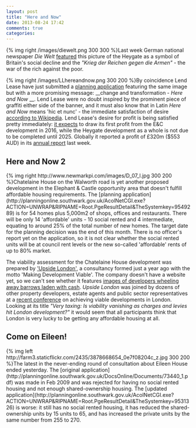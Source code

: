 ```yaml
---
layout: post
title: "Here and Now"
date: 2013-08-24 17:42
comments: true
categories: 
---
```



{% img right /images/diewelt.png 300 300 %}Last week German national newspaper _Die Welt_ [featured](http://www.welt.de/wirtschaft/article119060642/Grossbritannien-auf-dem-Weg-zum-Armenhaus-der-EU.html) this picture of the Heygate as a symbol of Britain's social decline and the _"Krieg der Reichen gegen die Armen"_ - the war of the rich against the poor.


{% img right /images/LLhereandnow.png 300 200 %}By coincidence Lend Lease have just submitted a [planning application](http://planningonline.southwark.gov.uk/AcolNetCGI.exe?ACTION=UNWRAP&RIPNAME=Root.PgeDocs&TheSystemkey=9550740) featuring the same image but with a more promising message: __change and transformation - _Here and Now_ __. Lend Lease were no doubt inspired by the prominent piece of graffiti either side of the banner, and it must also know that in Latin _Here and Now_ means 'hic et nunc' - the immediate satisfaction of desire <a href="http://en.wikipedia.org/wiki/List_of_Latin_phrases_(H)">according to Wikipedia</a>. Lend Lease's desire for profit is being satisfied pretty immediately: [it expects](http://www.london-se1.co.uk/news/view/7047) to draw its first profit from the E&C development in 2016, while the Heygate development as a whole is not due to be completed until 2025. Globally it reported a profit of £320m ($553 AUD) in its [annual report](http://www.asx.com.au/asxpdf/20130823/pdf/42hvw1dsw9q47d.pdf) last week.      



<h2>Here and Now 2</h2>
{% img right http://www.newmarkpi.com/images/D_07_l.jpg 300 200 %}Chatelaine House on the Walworth road is yet another proposed development in the Elephant & Castle opportunity area that doesn't fulfill affordable housing requirements. The [planning application](http://planningonline.southwark.gov.uk/AcolNetCGI.exe?ACTION=UNWRAP&RIPNAME=Root.PgeResultDetail&TheSystemkey=9549289) is for 54 homes plus 5,000m2 of shops, offices and restaurants. There will be only 14 'affordable' units - 10 social rented and 4 intermediate, equating to around 25% of the total number of new homes. The target date for the planning decision was the end of this month. There is no officer's report yet on the application, so it is not clear whether the social rented units will be at council rent levels or the new so-called 'affordable' rents of up to 80% market. 

The viability assessment for the Chatelaine House development was prepared by ['Upside London'](http://www.upsidelondon.com/), a consultancy formed just a year ago with the motto 'Making Development Viable'. The company doesn't have a website yet, so we can't see whether it features [images of developers wheeling away barrows laden with cash](http://www.s106management.co.uk/how-it-works). _Upside London_ was joined by dozens of other property developers, estate agents and public sector representatives at a [recent conference](http://www.peoplesrepublicofsouthwark.co.uk/hold-news/mqt/files/category/12-planning?download=189:planning-in-london-conference-afternoon) on achieving viable developments in London. Looking at its title _"Very taxing: Is viability vanishing as charges and levies hit London development?"_ it would seem that all participants think that London is very lucky to be getting any affordable housing at all. 


<h2>Come on Eileen!</h2>
{% img left http://farm3.staticflickr.com/2435/3878668654_0e7f08204c_z.jpg 300 200 %}The latest in the never-ending round of consultation about Eileen House ended yesterday. The [original application](http://planningonline.southwark.gov.uk/DocsOnline/Documents/73440_1.pdf) was made in Feb 2009 and was rejected for having no social rented housing and not enough shared-ownership housing. The [updated application](http://planningonline.southwark.gov.uk/AcolNetCGI.exe?ACTION=UNWRAP&RIPNAME=Root.PgeResultDetail&TheSystemkey=9531326) is worse: it still has no social rented housing, it has reduced the shared-ownership units by 15 units to 65, and has increased the private units by the same number from 255 to 270. 

